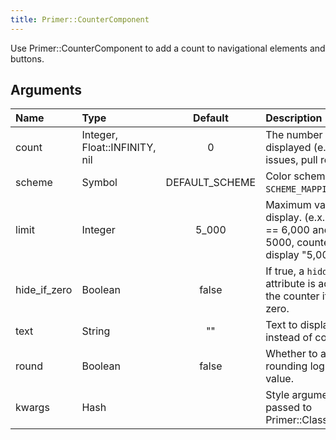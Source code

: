 ```yaml
---
title: Primer::CounterComponent
---
```


Use Primer::CounterComponent to add a count to navigational elements and buttons.

## Arguments

| Name | Type | Default | Description |
| :- | :- | :-: | :- |
| count | Integer, Float::INFINITY, nil | 0 | The number to be displayed (e.x. # of issues, pull requests) |
| scheme | Symbol | DEFAULT_SCHEME | Color scheme. One of `SCHEME_MAPPINGS.keys`. |
| limit | Integer | 5_000 | Maximum value to display. (e.x. if count == 6,000 and limit == 5000, counter will display "5,000+") |
| hide_if_zero | Boolean | false | If true, a `hidden` attribute is added to the counter if `count` is zero. |
| text | String | "" | Text to display instead of count. |
| round | Boolean | false | Whether to apply rounding logic to value. |
| kwargs | Hash |  | Style arguments to be passed to Primer::Classify |
